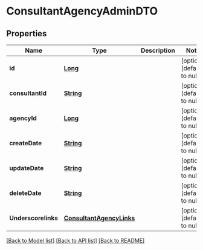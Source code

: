 # ConsultantAgencyAdminDTO
## Properties

Name | Type | Description | Notes
------------ | ------------- | ------------- | -------------
**id** | [**Long**](long.md) |  | [optional] [default to null]
**consultantId** | [**String**](string.md) |  | [optional] [default to null]
**agencyId** | [**Long**](long.md) |  | [optional] [default to null]
**createDate** | [**String**](string.md) |  | [optional] [default to null]
**updateDate** | [**String**](string.md) |  | [optional] [default to null]
**deleteDate** | [**String**](string.md) |  | [optional] [default to null]
**Underscorelinks** | [**ConsultantAgencyLinks**](ConsultantAgencyLinks.md) |  | [optional] [default to null]

[[Back to Model list]](../README.md#documentation-for-models) [[Back to API list]](../README.md#documentation-for-api-endpoints) [[Back to README]](../README.md)

